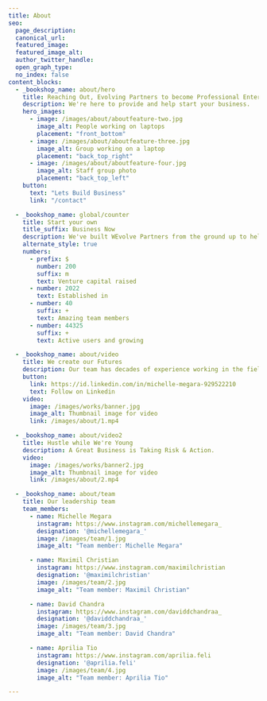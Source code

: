 ```yaml
---
title: About
seo:
  page_description: 
  canonical_url: 
  featured_image: 
  featured_image_alt: 
  author_twitter_handle: 
  open_graph_type:
  no_index: false
content_blocks:
  - _bookshop_name: about/hero
    title: Reaching Out, Evolving Partners to become Professional Enterpreneur
    description: We're here to provide and help start your business.
    hero_images:
      - image: /images/about/aboutfeature-two.jpg
        image_alt: People working on laptops
        placement: "front_bottom"
      - image: /images/about/aboutfeature-three.jpg
        image_alt: Group working on a laptop
        placement: "back_top_right"
      - image: /images/about/aboutfeature-four.jpg
        image_alt: Staff group photo
        placement: "back_top_left"
    button:
      text: "Lets Build Business"
      link: "/contact"

  - _bookshop_name: global/counter
    title: Start your own
    title_suffix: Business Now
    description: We've built WEvolve Partners from the ground up to help grow your business faster.
    alternate_style: true
    numbers:
      - prefix: $
        number: 200
        suffix: m
        text: Venture capital raised
      - number: 2022
        text: Established in
      - number: 40
        suffix: +
        text: Amazing team members
      - number: 44325
        suffix: +
        text: Active users and growing

  - _bookshop_name: about/video
    title: We create our Futures
    description: Our team has decades of experience working in the field with clients and we’re passionate about helping you connect with your customers.
    button:
      link: https://id.linkedin.com/in/michelle-megara-929522210
      text: Follow on Linkedin
    video:
      image: /images/works/banner.jpg
      image_alt: Thumbnail image for video
      link: /images/about/1.mp4

  - _bookshop_name: about/video2
    title: Hustle while We're Young
    description: A Great Business is Taking Risk & Action.
    video:
      image: /images/works/banner2.jpg
      image_alt: Thumbnail image for video
      link: /images/about/2.mp4

  - _bookshop_name: about/team
    title: Our leadership team
    team_members:
      - name: Michelle Megara
        instagram: https://www.instagram.com/michellemegara_
        designation: '@michellemegara_'
        image: /images/team/1.jpg
        image_alt: "Team member: Michelle Megara"

      - name: Maximil Christian
        instagram: https://www.instagram.com/maximilchristian
        designation: '@maximilchristian'
        image: /images/team/2.jpg
        image_alt: "Team member: Maximil Christian"

      - name: David Chandra
        instagram: https://www.instagram.com/daviddchandraa_
        designation: '@daviddchandraa_'
        image: /images/team/3.jpg
        image_alt: "Team member: David Chandra"

      - name: Aprilia Tio
        instagram: https://www.instagram.com/aprilia.feli
        designation: '@aprilia.feli'
        image: /images/team/4.jpg
        image_alt: "Team member: Aprilia Tio"

---
```

